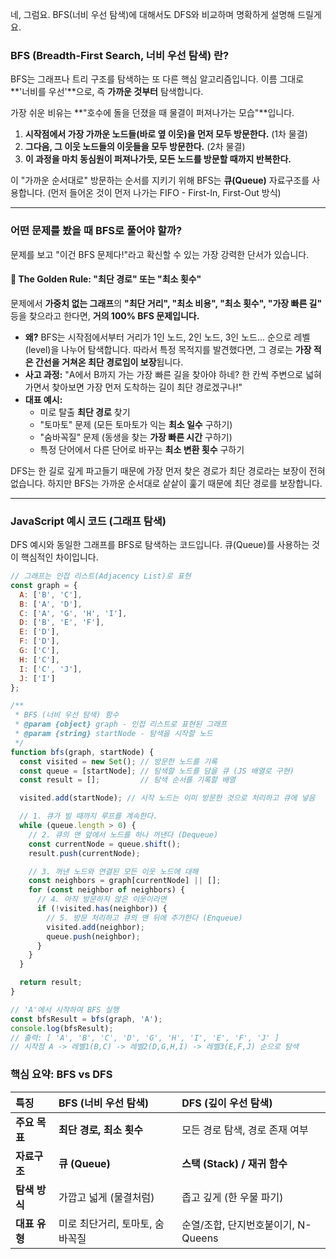 네, 그럼요. BFS(너비 우선 탐색)에 대해서도 DFS와 비교하며 명확하게 설명해 드릴게요.

### BFS (Breadth-First Search, 너비 우선 탐색) 란?

BFS는 그래프나 트리 구조를 탐색하는 또 다른 핵심 알고리즘입니다. 이름 그대로 **'너비를 우선'**으로, 즉 **가까운 것부터** 탐색합니다.

가장 쉬운 비유는 **"호수에 돌을 던졌을 때 물결이 퍼져나가는 모습"**입니다.

1.  **시작점에서 가장 가까운 노드들(바로 옆 이웃)을 먼저 모두 방문한다.** (1차 물결)
2.  **그다음, 그 이웃 노드들의 이웃들을 모두 방문한다.** (2차 물결)
3.  **이 과정을 마치 동심원이 퍼져나가듯, 모든 노드를 방문할 때까지 반복한다.**

이 "가까운 순서대로" 방문하는 순서를 지키기 위해 BFS는 **큐(Queue)** 자료구조를 사용합니다. (먼저 들어온 것이 먼저 나가는 FIFO - First-In, First-Out 방식)

---

### 어떤 문제를 봤을 때 BFS로 풀어야 할까?

문제를 보고 "이건 BFS 문제다!"라고 확신할 수 있는 가장 강력한 단서가 있습니다.

#### 👑 The Golden Rule: "최단 경로" 또는 "최소 횟수"

문제에서 **가중치 없는 그래프**의 **"최단 거리", "최소 비용", "최소 횟수", "가장 빠른 길"** 등을 찾으라고 한다면, **거의 100% BFS 문제입니다.**

-   **왜?** BFS는 시작점에서부터 거리가 1인 노드, 2인 노드, 3인 노드... 순으로 레벨(level)을 나누어 탐색합니다. 따라서 특정 목적지를 발견했다면, 그 경로는 **가장 적은 간선을 거쳐온 최단 경로임이 보장**됩니다.
-   **사고 과정:** "A에서 B까지 가는 가장 빠른 길을 찾아야 하네? 한 칸씩 주변으로 넓혀가면서 찾아보면 가장 먼저 도착하는 길이 최단 경로겠구나!"
-   **대표 예시:**
    -   미로 탈출 **최단 경로** 찾기
    -   "토마토" 문제 (모든 토마토가 익는 **최소 일수** 구하기)
    -   "숨바꼭질" 문제 (동생을 찾는 **가장 빠른 시간** 구하기)
    -   특정 단어에서 다른 단어로 바꾸는 **최소 변환 횟수** 구하기

DFS는 한 길로 깊게 파고들기 때문에 가장 먼저 찾은 경로가 최단 경로라는 보장이 전혀 없습니다. 하지만 BFS는 가까운 순서대로 샅샅이 훑기 때문에 최단 경로를 보장합니다.

---

### JavaScript 예시 코드 (그래프 탐색)

DFS 예시와 동일한 그래프를 BFS로 탐색하는 코드입니다. 큐(Queue)를 사용하는 것이 핵심적인 차이입니다.

```javascript
// 그래프는 인접 리스트(Adjacency List)로 표현
const graph = {
  A: ['B', 'C'],
  B: ['A', 'D'],
  C: ['A', 'G', 'H', 'I'],
  D: ['B', 'E', 'F'],
  E: ['D'],
  F: ['D'],
  G: ['C'],
  H: ['C'],
  I: ['C', 'J'],
  J: ['I']
};

/**
 * BFS (너비 우선 탐색) 함수
 * @param {object} graph - 인접 리스트로 표현된 그래프
 * @param {string} startNode - 탐색을 시작할 노드
 */
function bfs(graph, startNode) {
  const visited = new Set(); // 방문한 노드를 기록
  const queue = [startNode]; // 탐색할 노드를 담을 큐 (JS 배열로 구현)
  const result = [];         // 탐색 순서를 기록할 배열

  visited.add(startNode); // 시작 노드는 이미 방문한 것으로 처리하고 큐에 넣음

  // 1. 큐가 빌 때까지 루프를 계속한다.
  while (queue.length > 0) {
    // 2. 큐의 맨 앞에서 노드를 하나 꺼낸다 (Dequeue)
    const currentNode = queue.shift();
    result.push(currentNode);

    // 3. 꺼낸 노드와 연결된 모든 이웃 노드에 대해
    const neighbors = graph[currentNode] || [];
    for (const neighbor of neighbors) {
      // 4. 아직 방문하지 않은 이웃이라면
      if (!visited.has(neighbor)) {
        // 5. 방문 처리하고 큐의 맨 뒤에 추가한다 (Enqueue)
        visited.add(neighbor);
        queue.push(neighbor);
      }
    }
  }

  return result;
}

// 'A'에서 시작하여 BFS 실행
const bfsResult = bfs(graph, 'A');
console.log(bfsResult);
// 출력: [ 'A', 'B', 'C', 'D', 'G', 'H', 'I', 'E', 'F', 'J' ]
// 시작점 A -> 레벨1(B,C) -> 레벨2(D,G,H,I) -> 레벨3(E,F,J) 순으로 탐색
```

### 핵심 요약: BFS vs DFS

| 특징 | BFS (너비 우선 탐색) | DFS (깊이 우선 탐색) |
| :--- | :--- | :--- |
| **주요 목표** | **최단 경로, 최소 횟수** | 모든 경로 탐색, 경로 존재 여부 |
| **자료구조** | **큐 (Queue)** | **스택 (Stack) / 재귀 함수** |
| **탐색 방식** | 가깝고 넓게 (물결처럼) | 좁고 깊게 (한 우물 파기) |
| **대표 유형** | 미로 최단거리, 토마토, 숨바꼭질 | 순열/조합, 단지번호붙이기, N-Queens |
